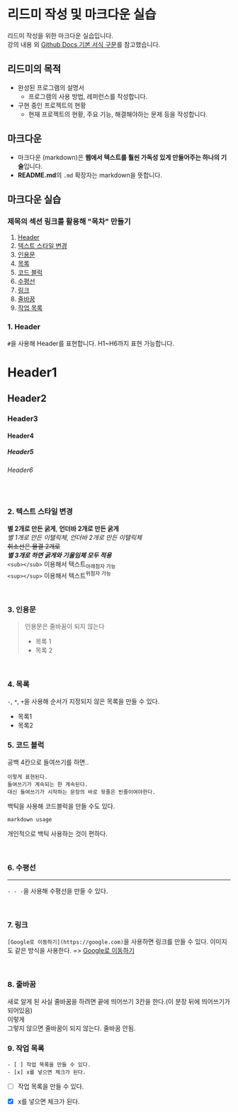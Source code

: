 # 리드미 작성 및 마크다운 실습
리드미 작성을 위한 마크다운 실습입니다.   
강의 내용 외 [Github Docs 기본 서식 구문](https://docs.github.com/ko/get-started/writing-on-github/getting-started-with-writing-and-formatting-on-github/basic-writing-and-formatting-syntax)를 참고했습니다.

## 리드미의 목적 
- 완성된 프로그램의 설명서
  - 프로그램의 사용 방법, 레퍼런스를 작성합니다.
- 구현 중인 프로젝트의 현황
  - 현재 프로젝트의 현황, 주요 기능, 해결해야하는 문제 등을 작성합니다.
 
## 마크다운

- 마크다운 (markdown)은 **웹에서 텍스트를 훨씬 가독성 있게 만들어주는 하나의 기술**입니다.
- **README.md**의 `.md` 확장자는 markdown을 뜻합니다. 
 
## 마크다운 실습

### 제목의 섹션 링크를 활용해 "목차" 만들기

1. [Header](#1.-Header)
2. [텍스트 스타일 변경](#2.-텍스트-스타일-변경)
3. [인용문](#3.-인용문)
4. [목록](#4.-목록)
5. [코드 블럭](#5.-코드-블럭)
6. [수평선](#6.-수평선)
7. [링크](#7.-링크)
8. [줄바꿈](#8.-줄바꿈)
9. [작업 목록](#9.-작업-목록)

### 1. Header
`#`을 사용해 Header를 표현합니다. H1~H6까지 표현 가능합니다.

  # Header1
  ## Header2
  ### Header3
  #### Header4
  ##### Header5
  ###### Header6

<br />

### 2. 텍스트 스타일 변경 
**별 2개로 만든 굵게**, __언더바 2개로 만든 굵게__   
*별 1개로 만든 이탤릭체*, _언더바 2개로 만든 이탤릭체_   
~~취소선은 물결 2개로~~   
***별 3개로 하면 굵게와 기울임체 모두 적용***   
`<sub></sub>` 이용해서 텍스트<sub>아래첨자 가능</sub>   
`<sup></sup>` 이용해서 텍스트<sup>위첨자 가능</sup>   


<br />


### 3. 인용문


> 인용문은 줄바꿈이
> 되지 않는다
> - 목록 1
> - 목록 2

<br />

### 4. 목록
`-`, `*`, `+`을 사용해 순서가 지정되지 않은 목록을 만들 수 있다.   
- 목록1
- 목록2

### 5. 코드 블럭

공백 4칸으로 들여쓰기를 하면..

    이렇게 표현된다.
    들여쓰기가 계속되는 한 계속된다.
    대신 들여쓰기가 시작하는 문장의 바로 윗줄은 빈줄이여야한다.

백틱을 사용해 코드블럭을 만들 수도 있다. 
```
markdown usage
```
개인적으로 백틱 사용하는 것이 편하다. 

<br />

### 6. 수평선

- - - 
`- - -`을 사용해 수평선을 만들 수 있다.


<br />

### 7. 링크

`[Google로 이동하기](https://google.com)`을 사용하면 링크를 만들 수 있다. 이미지도 같은 방식을 사용한다.
=> [Google로 이동하기](https://google.com)

<br />

### 8. 줄바꿈

새로 알게 된 사실 줄바꿈을 하려면 끝에 띄어쓰기 3칸을 한다.(이 분장 뒤에 띄어쓰기가 되어있음)      
이렇게   
그렇지 않으면 줄바꿈이 되지 않는다.
줄바꿈 안됨. 

### 9. 작업 목록
```
- [ ] 작업 목록을 만들 수 있다.
- [x] x를 넣으면 체크가 된다.
```
- [ ] 작업 목록을 만들 수 있다.
- [x] x를 넣으면 체크가 된다.

